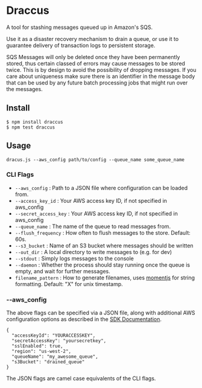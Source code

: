 Draccus
=======

A tool for stashing messages queued up in Amazon's SQS.

Use it as a disaster recovery mechanism to drain a queue, or use it to guarantee
delivery of transaction logs to persistent storage.

SQS Messages will only be deleted once they have been permanently stored, thus
certain classed of errors may cause messages to be stored twice. This is by
design to avoid the possibility of dropping messages.  If you care about
uniqueness make sure there is an identifier in the message body that can be used
by any future batch processing jobs that might run over the messages.

Install
-------

```
$ npm install draccus
$ npm test draccus
```


Usage
-----

    dracus.js --aws_config path/to/config --queue_name some_queue_name

### CLI Flags

- `--aws_config` : Path to a JSON file where configuration can be loaded from.
- `--access_key_id` : Your AWS access key ID, if not specified in aws_config
- `--secret_access_key` : Your AWS access key ID, if not specified in aws_config
- `--queue_name` : The name of the queue to read messages from.
- `--flush_frequency` : How often to flush messages to the store. Default: 60s.
- `--s3_bucket` : Name of an S3 bucket where messages should be written
- `--out_dir` : A local directory to write messages to (e.g. for dev)
- `--stdout` : Simply logs messages to the console
- `--daemon` : Whether the process should stay running once the queue is empty,
  and wait for further messages.
- `filename_pattern` : How to generate filenames, uses [momentjs](http://momentjs.com/docs/#/displaying/)
  for string formatting.  Default: "X" for unix timestamp.


### --aws_config

The above flags can be specified via a JSON file, along with additional AWS configuration options as
described in the
[SDK Documentation](http://docs.aws.amazon.com/AWSJavaScriptSDK/latest/AWS/SQS_20121105.html#constructor-property).

    {
      "accessKeyId": "YOURACCESSKEY",
      "secretAccessKey": "yoursecretkey",
      "sslEnabled": true,
      "region": "us-west-2",
      "queueName": "my_awesome_queue",
      "s3Bucket": "drained_queue"
    }

The JSON flags are camel case equivalents of the CLI flags.
